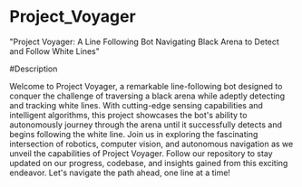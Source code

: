 # Project_Voyager
"Project Voyager: A Line Following Bot Navigating Black Arena to Detect and Follow White Lines"

#Description

Welcome to Project Voyager, a remarkable line-following bot designed to conquer the challenge of 
traversing a black arena while adeptly detecting and tracking white lines. With cutting-edge sensing
capabilities and intelligent algorithms, this project showcases the bot's ability to autonomously journey
through the arena until it successfully detects and begins following the white line. Join us in exploring
the fascinating intersection of robotics, computer vision, and autonomous navigation as we unveil the capabilities
of Project Voyager. Follow our repository to stay updated on our progress, codebase, and insights gained from
this exciting endeavor. Let's navigate the path ahead, one line at a time!
